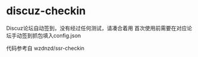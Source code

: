 # discuz-checkin
Discuz论坛自动签到，没有经过任何测试，请凑合着用
首次使用前需要在对应论坛手动签到抓包填入config.json

代码参考自 wzdnzd/ssr-checkin
